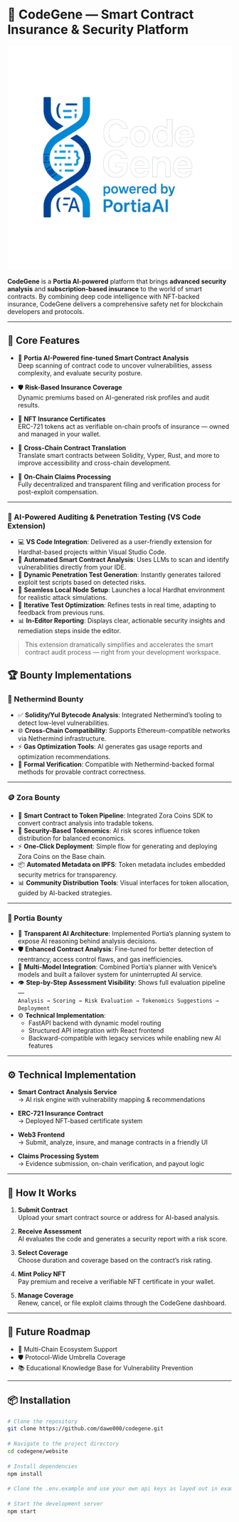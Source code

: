 # 🧬 CodeGene — Smart Contract Insurance & Security Platform

![CodeGene Logo](https://github.com/Dawe000/codegene/blob/main/website/public/codegene_logo.png)

**CodeGene** is a **Portia AI-powered** platform that brings **advanced security analysis** and **subscription-based insurance** to the world of smart contracts. By combining deep code intelligence with NFT-backed insurance, CodeGene delivers a comprehensive safety net for blockchain developers and protocols.

---

## 🚀 Core Features

- 🔎 **Portia AI-Powered fine-tuned Smart Contract Analysis**  
  Deep scanning of contract code to uncover vulnerabilities, assess complexity, and evaluate security posture.

- 🛡️ **Risk-Based Insurance Coverage**  
  Dynamic premiums based on AI-generated risk profiles and audit results.

- 🧾 **NFT Insurance Certificates**  
  ERC-721 tokens act as verifiable on-chain proofs of insurance — owned and managed in your wallet.

- 🔄 **Cross-Chain Contract Translation**  
  Translate smart contracts between Solidity, Vyper, Rust, and more to improve accessibility and cross-chain development.

- 🔗 **On-Chain Claims Processing**  
  Fully decentralized and transparent filing and verification process for post-exploit compensation.

---

### 🧪 AI-Powered Auditing & Penetration Testing (VS Code Extension)

- 💻 **VS Code Integration**: Delivered as a user-friendly extension for Hardhat-based projects within Visual Studio Code.
- 🤖 **Automated Smart Contract Analysis**: Uses LLMs to scan and identify vulnerabilities directly from your IDE.
- 🎯 **Dynamic Penetration Test Generation**: Instantly generates tailored exploit test scripts based on detected risks.
- 🧱 **Seamless Local Node Setup**: Launches a local Hardhat environment for realistic attack simulations.
- 🔁 **Iterative Test Optimization**: Refines tests in real time, adapting to feedback from previous runs.
- 📊 **In-Editor Reporting**: Displays clear, actionable security insights and remediation steps inside the editor.

> This extension dramatically simplifies and accelerates the smart contract audit process — right from your development workspace.

## 🏆 Bounty Implementations

### 🔐 Nethermind Bounty

- ✅ **Solidity/Yul Bytecode Analysis**: Integrated Nethermind’s tooling to detect low-level vulnerabilities.
- 🌐 **Cross-Chain Compatibility**: Supports Ethereum-compatible networks via Nethermind infrastructure.
- ⚡ **Gas Optimization Tools**: AI generates gas usage reports and optimization recommendations.
- 🧮 **Formal Verification**: Compatible with Nethermind-backed formal methods for provable contract correctness.

---

### 🪙 Zora Bounty

- 🔄 **Smart Contract to Token Pipeline**: Integrated Zora Coins SDK to convert contract analysis into tradable tokens.
- 🔐 **Security-Based Tokenomics**: AI risk scores influence token distribution for balanced economics.
- ⚡ **One-Click Deployment**: Simple flow for generating and deploying Zora Coins on the Base chain.
- 📦 **Automated Metadata on IPFS**: Token metadata includes embedded security metrics for transparency.
- 📊 **Community Distribution Tools**: Visual interfaces for token allocation, guided by AI-backed strategies.

---

### 🧠 Portia Bounty

- 🧩 **Transparent AI Architecture**: Implemented Portia’s planning system to expose AI reasoning behind analysis decisions.
- 🛡️ **Enhanced Contract Analysis**: Fine-tuned for better detection of reentrancy, access control flaws, and gas inefficiencies.
- 🔀 **Multi-Model Integration**: Combined Portia’s planner with Venice’s models and built a failover system for uninterrupted AI service.
- 👁️ **Step-by-Step Assessment Visibility**: Shows full evaluation pipeline —  
  `Analysis → Scoring → Risk Evaluation → Tokenomics Suggestions → Deployment`
- ⚙️ **Technical Implementation**:
  - FastAPI backend with dynamic model routing
  - Structured API integration with React frontend
  - Backward-compatible with legacy services while enabling new AI features


---

## ⚙️ Technical Implementation

- **Smart Contract Analysis Service**  
  → AI risk engine with vulnerability mapping & recommendations

- **ERC-721 Insurance Contract**  
  → Deployed NFT-based certificate system

- **Web3 Frontend**  
  → Submit, analyze, insure, and manage contracts in a friendly UI

- **Claims Processing System**  
  → Evidence submission, on-chain verification, and payout logic

---

## 🔄 How It Works

1. **Submit Contract**  
   Upload your smart contract source or address for AI-based analysis.

2. **Receive Assessment**  
   AI evaluates the code and generates a security report with a risk score.

3. **Select Coverage**  
   Choose duration and coverage based on the contract’s risk rating.

4. **Mint Policy NFT**  
   Pay premium and receive a verifiable NFT certificate in your wallet.

5. **Manage Coverage**  
   Renew, cancel, or file exploit claims through the CodeGene dashboard.

---

## 📍 Future Roadmap

- 🌉 Multi-Chain Ecosystem Support
- 🛡 Protocol-Wide Umbrella Coverage
- 📚 Educational Knowledge Base for Vulnerability Prevention

---

## 📦 Installation

```bash
# Clone the repository
git clone https://github.com/dawe000/codegene.git

# Navigate to the project directory
cd codegene/website

# Install dependencies
npm install

# Clone the .env.example and use your own api keys as layed out in example

# Start the development server
npm start
